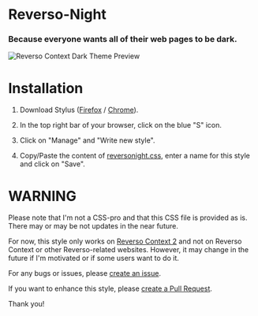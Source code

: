 # Reverso-Night

### Because everyone wants all of their web pages to be dark.

![Reverso Context Dark Theme Preview](https://i.imgur.com/e7FlyzV.png)

# Installation

1. Download Stylus ([Firefox](https://addons.mozilla.org/en-US/firefox/addon/styl-us/) / [Chrome](https://chrome.google.com/webstore/detail/stylus/clngdbkpkpeebahjckkjfobafhncgmne?hl=en)).

2. In the top right bar of your browser, click on the blue "S" icon.

3. Click on "Manage" and "Write new style".

4. Copy/Paste the content of [reversonight.css](https://raw.githubusercontent.com/Spidersouris/Reverso-Night/master/reversonight.css), enter a name for this style and click on "Save".

# WARNING

Please note that I'm not a CSS-pro and that this CSS file is provided as is. There may or may be not updates in the near future. 

For now, this style only works on [Reverso Context 2](http://context2.reverso.net/) and not on Reverso Context or other Reverso-related websites. However, it may change in the future if I'm motivated or if some users want to do it. 

For any bugs or issues, please [create an issue](https://github.com/Spidersouris/Reverso-Night/issues/new).

If you want to enhance this style, please [create a Pull Request](https://github.com/Spidersouris/Reverso-Night/pulls).

Thank you!

